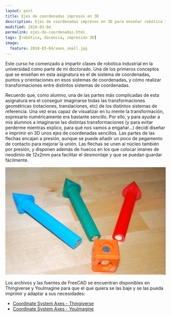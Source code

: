 ```yaml
---
layout: post
title: Ejes de coordenadas impresos en 3D
description: Ejes de coordenadas impresos en 3D para enseñar robótica industrial
modified: 2018-03-04
permalink: ejes-de-coordenadas.html
tags: [robótica, docencia, impresión 3D]
image:
  feature: 2018-03-04/axes_small.jpg
---
```


Este curso he comenzado a impartir clases de robótica industrial en la universidad como parte de mi doctorado. Una de los primeros conceptos que se enseñan en esta
asignatura es el de sistema de coordenadas, puntos y orientaciones en esos sistemas de coordenadas, y cómo realizar transformaciones entre distintos sistemas
de coordenadas.

Recuerdo que, como alumno, una de las partes más complicadas de esta asignatura era el conseguir imaginarse todas las transformaciones geométricas (rotaciones, translaciones, etc) de
los distintos sistemas de referencia. Una vez eras capaz de visualizar en tu mente la transformación, expresarlo numéricamente era bastante sencillo. Por ello, y
para ayudar a mis alumnos a imaginarse las distintas transformaciones (y para evitar perderme mientras explico, para qué nos vamos a engañar...) decidí diseñar e imprimir
en 3D unos ejes de coordenadas sencillos. Las partes de las flechas encajan a presión, aunque se puede añadir un poco de pegamento de contacto para mejorar la unión. Las flechas
se unen al núcleo también por presión, y disponen además de huecos en los que colocar imanes de neodimio de 12x2mm para facilitar el desmontaje y que se puedan guardar fácilmente.

![Ejes de coordenadas desmontados](/img/blog/2018-03-04/axes_split.jpg)

Los archivos y las fuentes de FreeCAD se encuentran disponibles en Thingiverse y YouImagine para que el que quiera se las baje y se las pueda imprimir y adaptar a sus necesidades:

*  [Coordinate System Axes - Thingiverse](https://www.thingiverse.com/thing:2814543)
*  [Coordinate System Axes - YouImagine](https://www.youmagine.com/designs/coordinate-system-axes)
